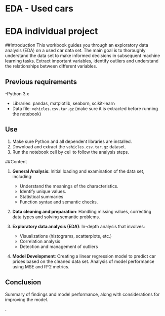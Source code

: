 # EDA - Used cars
# EDA individual project

##Introduction
This workbook guides you through an exploratory data analysis (EDA) on a used car data set. The main goal is to thoroughly understand the data set to make informed decisions in subsequent machine learning tasks. Extract important variables, identify outliers and understand the relationships between different variables.

## Previous requirements
-Python 3.x
- Libraries: pandas, matplotlib, seaborn, scikit-learn
- Data file: `vehicles.csv.tar.gz` (make sure it is extracted before running the notebook)

## Use
1. Make sure Python and all dependent libraries are installed.
2. Download and extract the `vehicles.csv.tar.gz` dataset.
3. Run the notebook cell by cell to follow the analysis steps.

##Content
1. **General Analysis**: Initial loading and examination of the data set, including:
      - Understand the meanings of the characteristics.
      - Identify unique values.
      - Statistical summaries
      - Function syntax and semantic checks.

2. **Data cleaning and preparation**: Handling missing values, correcting data types and solving semantic problems.

3. **Exploratory data analysis (EDA)**: In-depth analysis that involves:
      - Visualizations (histograms, scatterplots, etc.)
      - Correlation analysis
      - Detection and management of outliers

4. **Model Development**: Creating a linear regression model to predict car prices based on the cleaned data set. Analysis of model performance using MSE and R^2 metrics.

## Conclusion
Summary of findings and model performance, along with considerations for improving the model.


.
